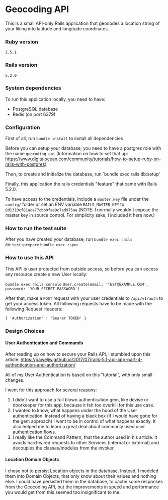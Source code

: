 # Geocoding API

This is a small API-only Rails application that geocodes a location string of
your liking into latitude and longitude coordinates.

### Ruby version
`2.5.1`

### Rails version
`5.2.0`

### System dependencies
To run this application locally, you need to have:
 * PostgreSQL database
 * Redis (on port 6379)

### Configuration
First of all, run `bundle install` to install all dependencies

Before you can setup your database, you need to have a postgres role with the name `geocoding_api`
(Information on how to set that up: https://www.digitalocean.com/community/tutorials/how-to-setup-ruby-on-rails-with-postgres)

Then, to create and initialize the database, run `bundle exec rails db:setup'

Finally, this application the rails credentials "feature" that came with Rails 5.2.0.

To have access to the credentials, include a `master.key` file under the
`config/` folder or set an ENV variable `RAILS_MASTER_KEY` to
`8d1310cf81aca77cbb0fae9c7ad975aa`
(NOTE: I normally wouldn't expose the master key in source control. For simplicity sake, I included it here now.)

### How to run the test suite
After you have created your database, run `bundle exec rails db:test:prepare`
`bundle exec rspec`

### How to use this API
This API is user protected from outside access, so before you can access any resource create a new User locally:

`bundle exec rails console`
`User.create(email: 'TEST@EXAMPLE.COM', password: 'YOUR_SECRET_PASSWORD')`

After that, make a `POST` request with your user credentials to `/api/v1/auth` to get your access token.
All following requests have to be made with the following Request Headers:

`{ 'Authorization' : 'Bearer TOKEN' }`

### Design Choices

#### User Authentication and Commands

After reading up on how to secure your Rails API, I stumbled upon this article:
https://paweljw.github.io/2017/07/rails-5.1-api-app-part-4-authentication-and-authorization/

All of my User Authentication is based on this "tutorial", with only small changes.

I went for this approach for several reasons:

1. I didn't want to use a full blown authentication gem, like devise or
   doorkeeper for this app, because it felt too overkill for this use case.
2. I wanted to know, what happens under the hood of the User authentication.
   Instead of having a black box (if I would have gone for the gem approach) I
   want to be in control of what happens exactly. It also helped me to learn a
   great deal about commonly used user authentication flows.
3. I really like the Command Pattern, that the author used in his article. It
   avoids hard-wired requests to other Services (internal or external) and
   decouples the classes/modules from the invoker.

#### Location Domain Objects

I chose not to persist Location objects in the database. Instead, I modeled
them into Domain Objects, that only know about their values and nothing else. I
could have persisted them in the database, to cache some responses from the
Geocoding API, but the improvements in speed and performance you would get from
this seemed too insignificant to me.
